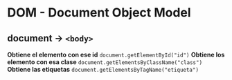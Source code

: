 # DOM - Document Object Model

## document -> `<body>`

**Obtiene el elemento con ese id** `document.getElementById("id")`
**Obtiene los elemento con esa clase** `document.getElementsByClassName("class")`
**Obtiene las etiquetas** `document.getElementsByTagName("etiqueta")`
